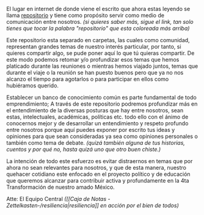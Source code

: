El lugar en internet de donde viene el escrito que ahora estas leyendo se llama [repositorio](Caja%20de%20Notas%20-Zettelkasten-/repositorio.md)
y tiene como propósito servir como medio de comunicación entre nosotros.
*(si quieres saber más, sigue el link, tan solo tienes que tocar la palabra "repositorio" que esta coloreada más arriba)* 

Este repositorio esta separado en carpetas, las cuales como comunidad, representan grandes temas de nuestro interés particular, por tanto, si quieres compartir algo, se pude poner aquí lo que tú quieras compartir. 
De este modo podemos retomar y/o profundizar esos temas que hemos platicado durante las reuniones o mientras hemos viajado juntos, temas que durante el viaje o la reunión se han puesto buenos pero que ya no nos alcanzo el tiempo para agotarlos o para participar en ellos como hubiéramos querido.

Establecer un banco de conocimiento común es parte fundamental de todo emprendimiento; A través de este repositorio podremos profundizar más en el entendimiento de la diversas posturas que hay entre nosotros, sean estas, intelectuales, académicas, políticas etc. todo ello con el ánimo de conocernos mejor y de desarrollar un entendimiento y respeto profundo entre nosotros porque aquí puedes exponer por escrito tus ideas y opiniones  para que sean consideradas ya sea como opiniones personales o también como tema de debate. *(quizá también alguna de tus historias, cuentos y por qué no, hasta quizá uno que otro buen chiste.)*

La intención de todo este esfuerzo es evitar distraernos en temas que por ahora no sean relevantes para nosotros, y que de esta manera, nuestro quehacer cotidiano este enfocado en el proyecto político y de educación que queremos alcanzar para contribuir activa y profundamente en la 4ta Transformación de nuestro amado México.

Atte: El Equipo Central 
*([[Caja de Notas -Zettelkasten-/resiliencia|resiliencia]] en acción por el bien de todos)*

